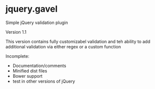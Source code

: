 # jquery.gavel
Simple jQuery validation plugin

Version 1.1

This version contains fully customizabel validation and teh ability to add additional validation via either regex or a custom function

Incomplete:

* Documentation/comments
* Minified dist files
* Bower support
* test in other versions of jQuery